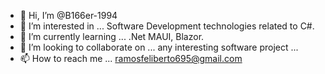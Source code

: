 - 👋 Hi, I’m @B166er-1994
- 👀 I’m interested in ...  Software Development technologies related to C#.
- 🌱 I’m currently learning ... .Net MAUI, Blazor.
- 💞️ I’m looking to collaborate on ... any interesting software project ...  
- 📫 How to reach me ... ramosfeliberto695@gmail.com

<!---
B166er-1994/B166er-1994 is a ✨ special ✨ repository because its `README.md` (this file) appears on your GitHub profile.
You can click the Preview link to take a look at your changes.
--->
